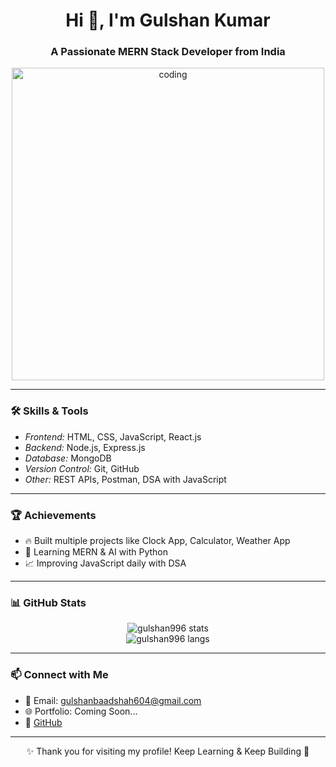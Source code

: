 <h1 align="center">Hi 👋, I'm Gulshan Kumar</h1>
<h3 align="center">A Passionate MERN Stack Developer from India</h3>

<p align="center">
  <img src="https://cdn.dribbble.com/users/1162077/screenshots/3848914/programmer.gif" alt="coding" width="500" />
</p>

---

### 🛠 Skills & Tools

- *Frontend:* HTML, CSS, JavaScript, React.js  
- *Backend:* Node.js, Express.js  
- *Database:* MongoDB  
- *Version Control:* Git, GitHub  
- *Other:* REST APIs, Postman, DSA with JavaScript

---

### 🏆 Achievements

- 🔥 Built multiple projects like Clock App, Calculator, Weather App  
- 🧠 Learning MERN & AI with Python  
- 📈 Improving JavaScript daily with DSA  

---

### 📊 GitHub Stats

<p align="center">
  <img src="https://github-readme-stats.vercel.app/api?username=gulshan996&show_icons=true&theme=tokyonight" alt="gulshan996 stats"/>
  <br/>
  <img src="https://github-readme-stats.vercel.app/api/top-langs/?username=gulshan996&layout=compact&theme=tokyonight" alt="gulshan996 langs"/>
</p>

---

### 📫 Connect with Me

- 📧 Email: gulshanbaadshah604@gmail.com  
- 🌐 Portfolio: Coming Soon...  
- 🔗 [GitHub](https://github.com/gulshan996)

---

<p align="center">✨ Thank you for visiting my profile! Keep Learning & Keep Building 🚀</p>
